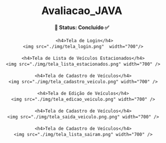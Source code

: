 <h1 align="center">Avaliacao_JAVA</h1>


<h4 align="center"> 
  🔹 Status: Concluído ✅
</h4>


<div align="center">

      <h4>Tela de Login</h4>
     <img src="./img/tela_login.png"  width="700"/>

     <h4>Tela de Lista de Veículos Estacionados</h4>
     <img src="./img/tela_lista_estacionados.png" width="700" />

     <h4>Tela de Cadastro de Veículos</h4>
     <img src="./img/tela_cadastro_veiculo.png" width="700" />

     <h4>Tela de Edição de Veículos</h4>
     <img src="./img/tela_edicao_veiculo.png" width="700" />

     <h4>Tela de Cadastro de Veículos</h4>
     <img src="./img/tela_saida_veiculo.png.png" width="700" />

     <h4>Tela de Cadastro de Veículos</h4>
     <img src="./img/tela_lista_sairam.png" width="700" />

     
</div>
